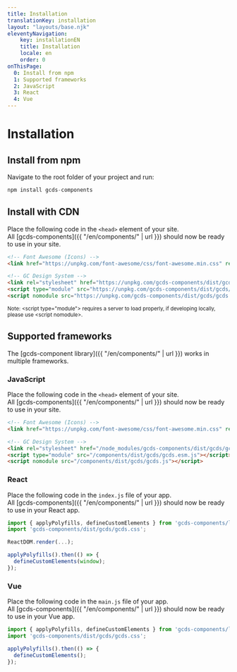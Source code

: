 ```yaml
---
title: Installation
translationKey: installation
layout: "layouts/base.njk"
eleventyNavigation:
    key: installationEN
    title: Installation
    locale: en
    order: 0
onThisPage:
  0: Install from npm
  1: Supported frameworks
  2: JavaScript
  3: React
  4: Vue
---
```


# Installation

<section aria-label="Install from npm">

## Install from npm
Navigate to the root folder of your project and run:

``` js
npm install gcds-components
```
## Install with CDN
Place the following code in the `<head>` element of your site.<br/>
All [gcds-components]({{ "/en/components/" | url }}) should now be ready to use in your site.

``` html
<!-- Font Awesome (Icons) -->
<link href="https://unpkg.com/font-awesome/css/font-awesome.min.css" rel="stylesheet">

<!-- GC Design System -->
<link rel="stylesheet" href="https://unpkg.com/gcds-components/dist/gcds/gcds.css">
<script type="module" src="https://unpkg.com/gcds-components/dist/gcds/gcds.esm.js"></script>
<script nomodule src="https://unpkg.com/gcds-components/dist/gcds/gcds.js"></script>
```
<small>Note: &lt;script type="module"&gt; requires a server to load properly, if developing locally, please use &lt;script nomodule&gt;.</small>

</section>

<section aria-label="Supported frameworks">

## Supported frameworks

The [gcds-component library]({{ "/en/components/" | url }}) works in multiple frameworks.

### JavaScript

Place the following code in the `<head>` element of your site.<br/>
All [gcds-components]({{ "/en/components/" | url }}) should now be ready to use in your site.

``` html
<!-- Font Awesome (Icons) -->
<link href="https://unpkg.com/font-awesome/css/font-awesome.min.css" rel="stylesheet">

<!-- GC Design System -->
<link rel="stylesheet" href="/node_modules/gcds-components/dist/gcds/gcds.css">
<script type="module" src="/components/dist/gcds/gcds.esm.js"></script>
<script nomodule src="/components/dist/gcds/gcds.js"></script>
```


### React

Place the following code in the `index.js` file of your app.<br/>
All [gcds-components]({{ "/en/components/" | url }}) should now be ready to use in your React app.

``` jsx
import { applyPolyfills, defineCustomElements } from 'gcds-components/loader';
import 'gcds-components/dist/gcds/gcds.css';

ReactDOM.render(...);

applyPolyfills().then(() => {
  defineCustomElements(window);
});

```

### Vue

Place the following code in the `main.js` file of your app.<br/>
All [gcds-components]({{ "/en/components/" | url }}) should now be ready to use in your Vue app.

``` js
import { applyPolyfills, defineCustomElements } from 'gcds-components/loader';
import 'gcds-components/dist/gcds/gcds.css';

applyPolyfills().then(() => {
  defineCustomElements();
});
```
</section>

